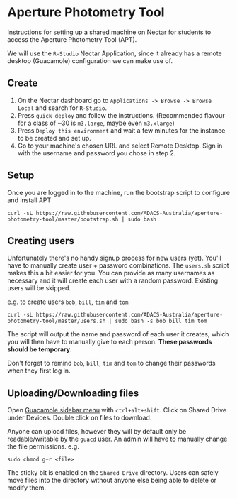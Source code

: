 # Aperture Photometry Tool
Instructions for setting up a shared machine on Nectar for students to access the Aperture Photometry Tool (APT).

We will use the `R-Studio` Nectar Application, since it already has a remote desktop (Guacamole) configuration we can make use of.

## Create
1. On the Nectar dashboard go to `Applications -> Browse -> Browse Local` and search for `R-Studio`.
2. Press `quick deploy` and follow the instructions. (Recommended flavour for a class of ~30 is `m3.large`, maybe even `m3.xlarge`)
3. Press `Deploy this environment` and wait a few minutes for the instance to be created and set up.
4. Go to your machine's chosen URL and select Remote Desktop. Sign in with the username and password you chose in step 2.

## Setup
Once you are logged in to the machine, run the bootstrap script to configure and install APT
```shell
curl -sL https://raw.githubusercontent.com/ADACS-Australia/aperture-photometry-tool/master/bootstrap.sh | sudo bash
```

## Creating users
Unfortunately there's no handy signup process for new users (yet). You'll have to manually create user + password combinations. The `users.sh` script makes this a bit easier for you. You can provide as many usernames as necessary and it will create each user with a random password. Existing users will be skipped.

e.g. to create users `bob`, `bill`, `tim` and `tom`
```shell
curl -sL https://raw.githubusercontent.com/ADACS-Australia/aperture-photometry-tool/master/users.sh | sudo bash -s bob bill tim tom
```
The script will output the name and password of each user it creates, which you will then have to manually give to each person. **These passwords should be temporary.**

Don't forget to remind `bob`, `bill`, `tim` and `tom` to change their passwords when they first log in.

## Uploading/Downloading files
Open [Guacamole sidebar menu](https://guacamole.apache.org/doc/gug/using-guacamole.html#the-guacamole-menu) with `ctrl+alt+shift`.
Click on Shared Drive under Devices. Double click on files to download.

Anyone can upload files, however they will by default only be readable/writable by the `guacd` user. An admin will have to manually change the file permissions. e.g.
```shell
sudo chmod g+r <file>
```

The sticky bit is enabled on the `Shared Drive` directory. Users can safely move files into the directory without anyone else being able to delete or modify them.
